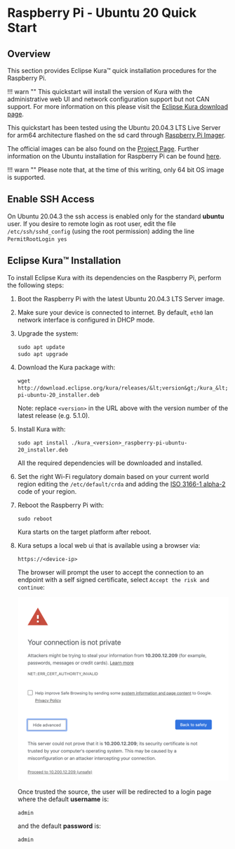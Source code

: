 # Raspberry Pi - Ubuntu 20 Quick Start

## Overview

This section provides Eclipse Kura&trade; quick installation procedures for the
Raspberry Pi.

!!! warn ""
    This quickstart will install the version of Kura with the administrative web UI and network configuration support but not CAN support. For more information on this please visit the [Eclipse Kura download page](https://www.eclipse.org/kura/downloads.php).

This quickstart has been tested using the Ubuntu 20.04.3 LTS Live Server for arm64 architecture flashed on the sd card through [Raspberry Pi Imager](https://www.raspberrypi.com/software/).

The official images can be also found on the [Project Page](https://ubuntu.com/download/raspberry-pi). Further information on the Ubuntu installation for Raspberry Pi can be found [here](https://ubuntu.com/tutorials/how-to-install-ubuntu-on-your-raspberry-pi).

!!! warn ""
    Please note that, at the time of this writing, only 64 bit OS image is supported.

## Enable SSH Access

On Ubuntu 20.04.3 the ssh access is enabled only for the standard **ubuntu** user. If you desire to remote login as root user, edit the file `/etc/ssh/sshd_config` (using the root permission) adding the line `PermitRootLogin yes`

## Eclipse Kura&trade; Installation

To install Eclipse Kura with its dependencies on the Raspberry Pi, perform the
following steps:

1. Boot the Raspberry Pi with the latest Ubuntu 20.04.3 LTS Server image.

2. Make sure your device is connected to internet. By default, `eth0` lan network interface is configured in DHCP mode.

3. Upgrade the system:

   ```
   sudo apt update
   sudo apt upgrade
   ```

4. Download the Kura package with:

    ```
    wget http://download.eclipse.org/kura/releases/&lt;version&gt;/kura_&lt;version&gt;_raspberry-pi-ubuntu-20_installer.deb
    ```

    Note: replace `<version>` in the URL above with the version number of the latest release (e.g. 5.1.0).

5. Install Kura with:

    ```
    sudo apt install ./kura_<version>_raspberry-pi-ubuntu-20_installer.deb
    ```

    All the required dependencies will be downloaded and installed.

6. Set the right Wi-Fi regulatory domain based on your current world region editing the `/etc/default/crda` and adding the [ISO 3166-1 alpha-2](https://it.wikipedia.org/wiki/ISO_3166-1_alpha-2) code of your region.

7. Reboot the Raspberry Pi with:

    ```
    sudo reboot
    ```

    Kura starts on the target platform after reboot.

8. Kura setups a local web ui that is available using a browser via:

    ```
    https://<device-ip>
    ```

    The browser will prompt the user to accept the connection to an endpoint with a self signed certificate, select `Accept the risk and continue`:
    
    ![Proceed trusting the source](./images/untrusted_cert3.png)

    Once trusted the source, the user will be redirected to a login page where the default **username** is:

    ```
    admin
    ```

    and the default **password** is:

    ```
    admin
    ```
